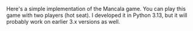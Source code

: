 Here's a simple implementation of the Mancala game. 
You can play this game with two players (hot seat).
I developed it in Python 3.13, but it will probably work on earlier 3.x versions as well.
